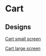 # Cart

## Designs
[Cart small screen](https://siroop.invisionapp.com/share/Z89WB9D9P)

[Cart large screen](https://siroop.invisionapp.com/share/UC9WBA0R8)
